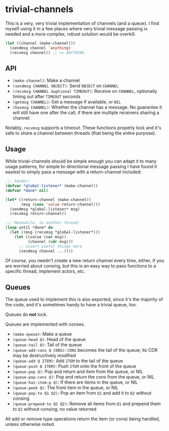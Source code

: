 # trivial-channels

This is a very, very trivial implementation of channels (and a
queue).  I find myself using it in a few places where very trivial
message passing is needed and a more complex, robust solution would be
overkill.

```lisp
(let ((channel (make-channel)))
  (sendmsg channel 'anything)
  (recvmsg channel)) ;; => ANYTHING
```

## API

* `(make-channel)`: Make a channel
* `(sendmsg CHANNEL OBJECT)`: Send `OBJECT` on `CHANNEL`
* `(recvmsg CHANNEL &optional TIMEOUT)`: Receive on `CHANNEL`,
  optionally timing out after `TIMEOUT` seconds
* `(getmsg CHANNEL)`: Get a message if available, or `NIL`
* `(hasmsg CHANNEL)`: Whether the channel has a message.  No guarantee
  it will still have one after the call, if there are multiple
  receivers sharing a channel.

Notably, `recvmsg` supports a timeout.  These functions properly lock
and it's safe to share a channel between threads (that being the
entire purpose).

## Usage

While trivial-channels should be simple enough you can adapt it to
many usage patterns, for simple bi-directional message passing I have
found it easiest to simply pass a message with a return-channel
included:

```lisp
;;; Sender:
(defvar *global-listener* (make-channel))
(defvar *done* nil)

(let* ((return-channel (make-channel))
       (msg (cons 'value return-channel)))
  (sendmsg *global-listener* msg)
  (recvmsg return-channel))

;;; Meanwhile, in another thread:
(loop until *done* do
  (let ((msg (recvmsg *global-listener*)))
    (let ((value (car msg))
          (channel (cdr msg)))
      ;; insert useful things here
      (sendmsg channel ...))))
```

Of course, you needn't create a new return channel every time, either,
if you are worried about consing, but this is an easy way to pass
functions to a specific thread, implement actors, etc.

## Queues

The queue used to implement this is also exported, since it's the
majority of the code, and it's sometimes handy to have a trivial
queue, too.

Queues do **not** lock.

Queues are implemented with conses.

* `(make-queue)`: Make a queue
* `(queue-head Q)`: Head of the queue
* `(queue-tail Q)`: Tail of the queue
* `(queue-add-cons Q CONS)`: `CONS` becomes the tail of the queue; its
  CDR may be destructively modified
* `(queue-add Q ITEM)`: Add `ITEM` to the tail of the queue
* `(queue-push Q ITEM)`: Push `ITEM` onto the front of the queue
* `(queue-pop Q)`: Pop and return and item from the queue, or NIL
* `(queue-pop-cons Q)`: Pop and return the cons from the queue, or NIL
* `(queue-has-item-p Q)`: If there are items in the queue, or NIL
* `(queue-peek Q)`: The front item in the queue, or NIL
* `(queue-pop-to Q1 Q2)`: Pop an item from `Q1` and add it to `Q2`
  without consing
* `(queue-prepend-to Q1 Q2)`: Remove all items from `Q1` and prepend
  them to `Q2` without consing; no value returned

All add or remove type operations return the item (or cons) being
handled, unless otherwise noted.
